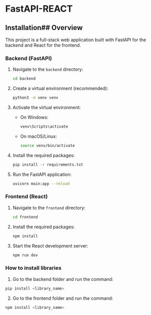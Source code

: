 # FastAPI-REACT

## Installation## Overview
This project is a full-stack web application built with FastAPI for the backend and React for the frontend.


### Backend (FastAPI)

1.  Navigate to the `backend` directory:

    ```bash
    cd backend
    ```

2.  Create a virtual environment (recommended):

    ```bash
    python3 -m venv venv
    ```

3.  Activate the virtual environment:

    -   On Windows:

        ```bash
        venv\Scripts\activate
        ```

    -   On macOS/Linux:

        ```bash
        source venv/bin/activate
        ```

4.  Install the required packages:

    ```bash
    pip install -r requirements.txt
    ```

5.  Run the FastAPI application:

    ```bash
    uvicorn main:app --reload
    ```

### Frontend (React)

1.  Navigate to the `frontend` directory:

    ```bash
    cd frontend
    ```

2.  Install the required packages:

    ```bash
    npm install
    ```

3.  Start the React development server:

    ```bash
    npm run dev
    ```
### How to install libraries
1. Go to the backend folder and run the command:
```bash
pip install <library_name>
```
2. Go to the frontend folder and run the command:
```bash
npm install <library_name>